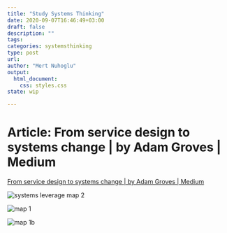 ```yaml
---
title: "Study Systems Thinking"
date: 2020-09-07T16:46:49+03:00 
draft: false
description: ""
tags:
categories: systemsthinking
type: post
url:
author: "Mert Nuhoglu"
output:
  html_document:
    css: styles.css
state: wip

---
```


# Article: From service design to systems change | by Adam Groves | Medium

[From service design to systems change | by Adam Groves | Medium](https://medium.com/@adam.d.groves/from-service-design-to-systems-change-72fa62b1714c)

![systems leverage map 2](https://miro.medium.com/max/700/1*yKWrUp13XdD0U_DCUIjuUw.jpeg)

![map 1](https://docs.google.com/drawings/d/e/2PACX-1vRKbh5bUKoHdrqxxfmC9aWGWJ2hPM_Cz5rxelIiZObR__havvzH9RQZrbtvRasz5YX8TDS-ThJvy20Q/pub?w=1613&amp;h=1079)

![map 1b](https://docs.google.com/drawings/d/e/2PACX-1vRKbh5bUKoHdrqxxfmC9aWGWJ2hPM_Cz5rxelIiZObR__havvzH9RQZrbtvRasz5YX8TDS-ThJvy20Q/pub?w=1613&h=1079)
